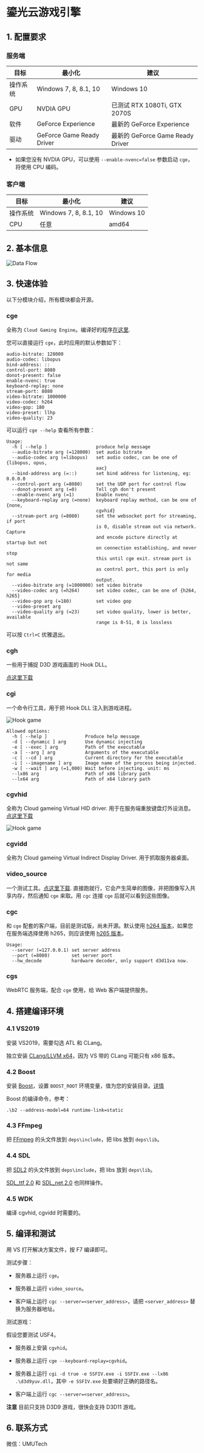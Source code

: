 # 鎏光云游戏引擎

## 1. 配置要求

### 服务端

| 目标 | 最小化 | 建议 |
| --- | --- | --- |
| 操作系统 | Windows 7, 8, 8.1, 10 | Windows 10 |
| GPU | NVDIA GPU | 已测试 RTX 1080Ti, GTX 2070S |
| 软件 | GeForce Experience | 最新的 GeForce Experience |
| 驱动 | GeForce Game Ready Driver | 最新的 GeForce Game Ready Driver |

* 如果您没有 NVDIA GPU，可以使用 `--enable-nvenc=false` 参数启动 `cge`，将使用 CPU 编码。

### 客户端

| 目标 | 最小化 | 建议 |
| --- | --- | --- |
| 操作系统 | Windows 7, 8, 8.1, 10 | Windows 10 |
| CPU | 任意 | amd64 |

## 2. 基本信息

![Data Flow](doc/cg.png)

## 3. 快速体验

以下分模块介绍，所有模块都会开源。

### cge

全称为 `Cloud Gaming Engine`。编译好的程序[在这里](https://ks3-cn-beijing.ksyun.com/liuguang/cge.7z).

您可以直接运行 `cge`，此时应用的默认参数如下：

```
audio-bitrate: 128000
audio-codec: libopus
bind-address: ::
control-port: 8080
donot-present: false
enable-nvenc: true
keyboard-replay: none
stream-port: 8080
video-bitrate: 1000000
video-codec: h264
video-gop: 180
video-preset: llhp
video-quality: 23
```

可以运行 `cge --help` 查看所有参数：

```
Usage:
  -h [ --help ]                  produce help message
  --audio-bitrate arg (=128000)  set audio bitrate
  --audio-codec arg (=libopus)   set audio codec, can be one of {libopus, opus,
                                 aac}
  --bind-address arg (=::)       set bind address for listening, eg: 0.0.0.0
  --control-port arg (=8080)     set the UDP port for control flow
  --donot-present arg (=0)       Tell cgh don't present
  --enable-nvenc arg (=1)        Enable nvenc
  --keyboard-replay arg (=none)  keyboard replay method, can be one of {none,
                                 cgvhid}
  --stream-port arg (=8080)      set the websocket port for streaming, if port
                                 is 0, disable stream out via network. Capture
                                 and encode picture directly at startup but not
                                 on connection establishing, and never stop
                                 this until cge exit. stream port is not same
                                 as control port, this port is only for media
                                 output.
  --video-bitrate arg (=1000000) set video bitrate
  --video-codec arg (=h264)      set video codec, can be one of {h264, h265}
  --video-gop arg (=180)         set video gop
  --video-preset arg
  --video-quality arg (=23)      set video quality, lower is better, available
                                 range is 0-51, 0 is lossless
```

可以按 `Ctrl+C` 优雅退出。

### cgh

一些用于捕捉 D3D 游戏画面的 Hook DLL。

[点这里下载](https://ks3-cn-beijing.ksyun.com/liuguang/cgh.7z)

### cgi

一个命令行工具，用于把 Hook DLL 注入到游戏进程。

![Hook game](doc/cgi.png)

```
Allowed options:
  -h [ --help ]              Produce help message
  -d [ --dynamic ] arg       Use dynamic injecting
  -e [ --exec ] arg          Path of the executable
  -a [ --arg ] arg           Arguments of the executable
  -c [ --cd ] arg            Current directory for the executable
  -i [ --imagename ] arg     Image name of the process being injected.
  -w [ --wait ] arg (=1,000) Wait before injecting. unit: ms
  --lx86 arg                 Path of x86 library path
  --lx64 arg                 Path of x64 library path
```

### cgvhid

全称为 Cloud gameing Virtual HID driver. 用于在服务端重放键盘灯外设消息。[点这里下载](https://ks3-cn-beijing.ksyun.com/liuguang/cgvhid.7z)

![Hook game](doc/cgvhid.png)

### cgvidd

全称为 Cloud gameing Virtual Indirect Display Driver. 用于抓取服务器桌面。

### video_source

一个测试工具。[点这里下载](https://ks3-cn-beijing.ksyun.com/liuguang/video_source.7z). 直接跑就行，它会产生简单的图像，并把图像写入共享内存，然后通知 `cge` 来取。用 `cgc` 连接 `cge` 后就可以看到这些图像。

### cgc

和 `cge` 配套的客户端，目前是测试版，尚未开源。默认使用 [h264 版本](https://ks3-cn-beijing.ksyun.com/liuguang/cgc.7z)，如果您在服务端选择使用 h265，则应该使用 [h265 版本](https://ks3-cn-beijing.ksyun.com/liuguang/cgc-h265.7z)。

```
Usage:
  --server (=127.0.0.1) set server address
  --port (=8080)        set server port
  --hw_decode           hardware decoder, only support d3d11va now.
```

### cgs

WebRTC 服务端，配合 `cge` 使用，给 Web 客户端提供服务。

## 4. 搭建编译环境

### 4.1 VS2019

安装 VS2019，需要勾选 ATL 和 CLang。

独立安装 [CLang/LLVM x64](https://github.com/llvm/llvm-project/releases/download/llvmorg-11.0.0/LLVM-11.0.0-win64.exe)，因为 VS 带的 CLang 可能只有 x86 版本。

### 4.2 Boost

安装 [Boost](https://www.boost.org/)，设置 `BOOST_ROOT` 环境变量，值为您的安装目录。[详情](https://blog.umu618.com/2020/09/11/umutech-boost-1-installation/)

Boost 的编译命令，参考：

```
.\b2 --address-model=64 runtime-link=static
```

### 4.3 FFmpeg

把 [FFmpeg](https://www.ffmpeg.org/download.html) 的头文件放到 `deps\include`，把 libs 放到 `deps\lib`。

### 4.4 SDL

把 [SDL2](https://www.libsdl.org/) 的头文件放到 `deps\include`，把 libs 放到 `deps\lib`。

[SDL_ttf 2.0](https://www.libsdl.org/projects/SDL_ttf/) 和 [SDL_net 2.0](https://www.libsdl.org/projects/SDL_net/) 也同样操作。

### 4.5 WDK

编译 cgvhid, cgvidd 时需要的。

## 5. 编译和测试

用 VS 打开解决方案文件，按 F7 编译即可。

测试步骤：

- 服务器上运行 `cge`。

- 服务器上运行 `video_source`。

- 客户端上运行 `cgc --server=<server_address>`，请把 `<server_address>` 替换为服务器地址。

测试游戏：

假设您要测试 USF4。

- 服务器上安装 `cgvhid`。

- 服务器上运行 `cge --keyboard-replay=cgvhid`。

- 服务器上运行 `cgi -d true -e SSFIV.exe -i SSFIV.exe --lx86 .\d3d9yuv.dll`，其中 `-e SSFIV.exe` 处要填好正确的路径名。

- 客户端上运行 `cgc --server=<server_address>`。

**注意** 目前只支持 D3D9 游戏，很快会支持 D3D11 游戏。

## 6. 联系方式

微信：UMUTech
